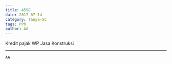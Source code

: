 ```yaml
---
title: 4598
date: 2017-07-14
category: Tanya-SC
tags: PPh
author: AA
---
```


Kredit pajak WP Jasa Konstruksi

---



`AA`
